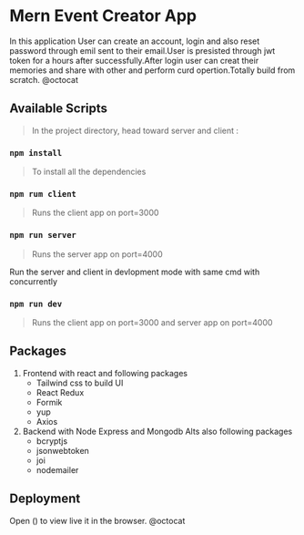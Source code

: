 # Mern Event Creator App

In this application User can create an account, login and also reset password through emil sent to their email.User is presisted through jwt token for a hours after successfully.After login user can creat their memories and share with other and perform curd opertion.Totally build from scratch. @octocat

## Available Scripts

> In the project directory, head toward server and client :

### `npm install`

> To install all the dependencies

### `npm rum client`

> Runs the client app on port=3000

### `npm run server`

> Runs the server app on port=4000

Run the server and client in devlopment mode with same cmd with concurrently

### `npm run dev`

> Runs the client app on port=3000 and server app on port=4000

## Packages

1. Frontend with react and following packages
   - Tailwind css to build UI
   - React Redux
   - Formik
   - yup
   - Axios
2. Backend with Node Express and Mongodb Alts also following packages
   - bcryptjs
   - jsonwebtoken
   - joi
   - nodemailer

## Deployment

Open () to view live it in the browser. @octocat
